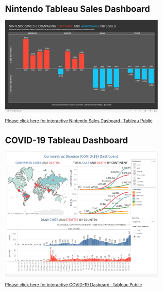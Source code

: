 # Nintendo Tableau Sales Dashboard

<img src='Nintendo Sales Dashboard.PNG'>

[Please click here for interactive Nintendo Sales Dasboard- Tableau Public](https://public.tableau.com/profile/mete8537#!/vizhome/Nintendo_Sales/Dashboard1)



# COVID-19 Tableau Dashboard

<img src='COVID-19 Dashboard.PNG'>

[Please click here for interactive COVID-19 Dasboard- Tableau Public](https://public.tableau.com/profile/mete8537#!/vizhome/COVID-19Dashboard_16057078839820/Dashboard1)